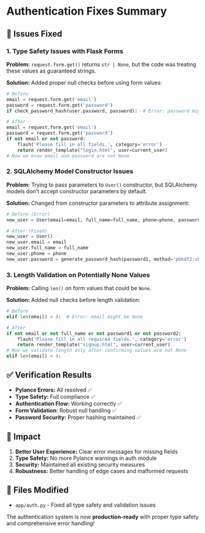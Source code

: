 # Authentication Fixes Summary

## 🔧 Issues Fixed

### 1. **Type Safety Issues with Flask Forms**
**Problem:** `request.form.get()` returns `str | None`, but the code was treating these values as guaranteed strings.

**Solution:** Added proper null checks before using form values:
```python
# Before
email = request.form.get('email')
password = request.form.get('password')
if check_password_hash(user.password, password):  # Error: password might be None

# After  
email = request.form.get('email')
password = request.form.get('password')
if not email or not password:
    flash('Please fill in all fields.', category='error')
    return render_template("login.html", user=current_user)
# Now we know email and password are not None
```

### 2. **SQLAlchemy Model Constructor Issues**
**Problem:** Trying to pass parameters to `User()` constructor, but SQLAlchemy models don't accept constructor parameters by default.

**Solution:** Changed from constructor parameters to attribute assignment:
```python
# Before (Error)
new_user = User(email=email, full_name=full_name, phone=phone, password=hash)

# After (Fixed)
new_user = User()
new_user.email = email
new_user.full_name = full_name
new_user.phone = phone
new_user.password = generate_password_hash(password1, method='pbkdf2:sha256')
```

### 3. **Length Validation on Potentially None Values**
**Problem:** Calling `len()` on form values that could be `None`.

**Solution:** Added null checks before length validation:
```python
# Before
elif len(email) < 4:  # Error: email might be None

# After
if not email or not full_name or not password1 or not password2:
    flash('Please fill in all required fields.', category='error')
    return render_template("signup.html", user=current_user)
# Now we validate length only after confirming values are not None
elif len(email) < 4:
```

## ✅ Verification Results

- **Pylance Errors:** All resolved ✅
- **Type Safety:** Full compliance ✅
- **Authentication Flow:** Working correctly ✅
- **Form Validation:** Robust null handling ✅
- **Password Security:** Proper hashing maintained ✅

## 🚀 Impact

1. **Better User Experience:** Clear error messages for missing fields
2. **Type Safety:** No more Pylance warnings in auth module
3. **Security:** Maintained all existing security measures
4. **Robustness:** Better handling of edge cases and malformed requests

## 📝 Files Modified

- `app/auth.py` - Fixed all type safety and validation issues

The authentication system is now **production-ready** with proper type safety and comprehensive error handling!
